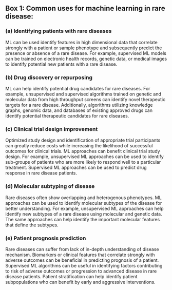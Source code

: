 ## Box 1: Common uses for machine learning in rare disease:

### (a) Identifying patients with rare diseases

ML can be used identify features in high dimensional data that correlate strongly with a patient or sample phenotype and subsequently predict the presence or absence of a rare disease. 
For example, supervised ML models can be trained on electronic health records, genetic data, or medical images to identify potential new patients with a rare disease.

### (b) Drug discovery or repurposing 

ML can help identify potential drug candidates for rare diseases. 
For example, unsupervised and supervised algorithms trained on genetic and molecular data from high throughput screens can identify novel therapeutic targets for a rare disease.
Additionally, algorithms utilizing knowledge graphs, genomic data, and databases of existing approved drugs can identify potential therapeutic candidates for rare diseases.

### (c) Clinical trial design improvement

Optimized study design and identification of appropriate trial participants can greatly reduce costs while increasing the likelihood of successful outcomes for clinical trials.
ML approaches can benefit clinical trial study design.
For example, unsupervised ML approaches can be used to identify sub-groups of patients who are more likely to respond well to a particular treatment.
Supervised ML approaches can be used to predict drug response in rare disease patients.

### (d) Molecular subtyping of disease

Rare diseases often show overlapping and heterogenous phenotypes.
ML approaches can be used to identify molecular subtypes of the disease for better understanding.
For example, unsupervised ML approaches can help identify new subtypes of a rare disease using molecular and genetic data.
The same approaches can help identify the important molecular features that define the subtypes.

### (e) Patient prognosis prediction

Rare diseases can suffer from lack of in-depth understanding of disease mechanism. 
Biomarkers or clinical features that correlate strongly with adverse outcomes can be beneficial in predicting prognosis of a patient.
Supervised ML algorithms can be useful in identifying factors contributing to risk of adverse outcomes or progression to advanced disease in rare disease patients.
Patient stratification can help identify patient subpopulations who can benefit by early and aggressive interventions. 
